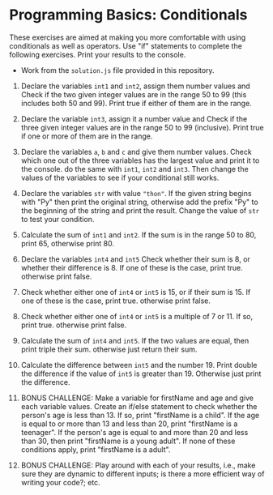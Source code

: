 # Programming Basics: Conditionals

These exercises are aimed at making you more comfortable with using conditionals as well as operators. Use "if" statements to complete the following exercises. Print your results to the console.

- Work from the `solution.js` file provided in this repository.

1. Declare the variables `int1` and `int2`, assign them number values and Check if the two given integer values are in the range 50 to 99 (this includes both 50 and 99). Print true if either of them are in the range.

2. Declare the variable `int3`, assign it a number value and Check if the three given integer values are in the range 50 to 99 (inclusive). Print true if one or more of them are in the range.

3. Declare the variables `a`, `b` and `c` and give them number values. Check which one out of the three variables has the largest value and print it to the console. do the same with `int1`, `int2` and `int3`. Then change the values of the variables to see if your conditional still works.

4. Declare the variables `str` with value `"thon"`. If the given string begins with "Py" then print the original string, otherwise add the prefix "Py" to the beginning of the string and print the result. Change the value of `str` to test your condition.

5. Calculate the sum of `int1` and `int2`. If the sum is in the range 50 to 80, print 65, otherwise print 80.

6. Declare the variables `int4` and `int5` Check whether their sum is 8, or whether their difference is 8. If one of these is the case, print true. otherwise print false.

7. Check whether either one of `int4` or `int5` is 15, or if their sum is 15. If one of these is the case, print true. otherwise print false.

8. Check whether either one of `int4` or `int5` is a multiple of 7 or 11. If so, print true. otherwise print false.

9. Calculate the sum of `int4` and `int5`. If the two values are equal, then print triple their sum. otherwise just return their sum.

10. Calculate the difference between `int5` and the number 19. Print double the difference if the value of `int5` is greater than 19. Otherwise just print the difference.

11. BONUS CHALLENGE: Make a variable for firstName and age and give each variable values. Create an if/else statement to check whether the person's age is less than 13. If so, print "firstName is a child". If the age is equal to or more than 13 and less than 20, print "firstName is a teenager". If the person's age is equal to and more than 20 and less than 30, then print "firstName is a young adult". If none of these conditions apply, print "firstName is a adult".

12. BONUS CHALLENGE: Play around with each of your results, i.e., make sure they are dynamic to different inputs; is there a more efficient way of writing your code?; etc.
